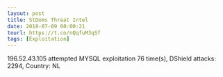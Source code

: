 ```yaml
---
layout: post
title: StDoms Threat Intel
date: 2018-07-09 00:00:21
tourl: https://t.co/nQqfuM3qSf
tags: [Exploitation]
---
```

196.52.43.105 attempted MYSQL exploitation 76 time(s), DShield attacks: 2294, Country: NL